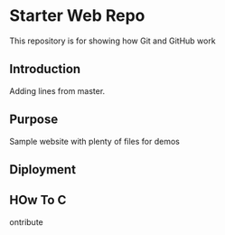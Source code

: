 # Starter Web Repo

This repository is for showing how Git and GitHub work


## Introduction
Adding lines from master.

## Purpose

Sample website with plenty of files for demos

## Diployment

## HOw To C
ontribute